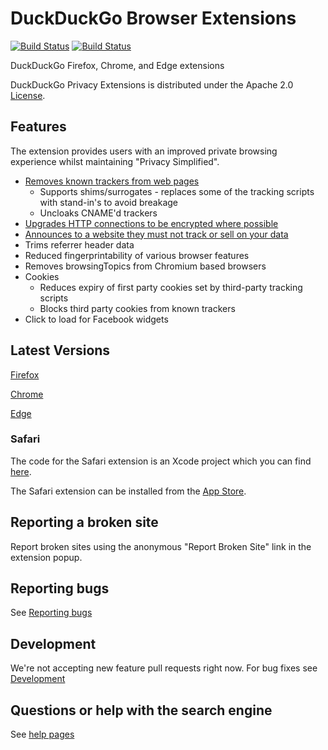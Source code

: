 # DuckDuckGo Browser Extensions

[![Build Status](https://github.com/duckduckgo/duckduckgo-privacy-extension/actions/workflows/build.yml/badge.svg)](https://github.com/duckduckgo/duckduckgo-privacy-extension/actions/workflows/build.yml)
[![Build Status](https://github.com/duckduckgo/duckduckgo-privacy-extension/actions/workflows/tests.yml/badge.svg)](https://github.com/duckduckgo/duckduckgo-privacy-extension/actions/workflows/tests.yml)

DuckDuckGo Firefox, Chrome, and Edge extensions

DuckDuckGo Privacy Extensions is distributed under the Apache 2.0 [License](LICENSE.md).

## Features

The extension provides users with an improved private browsing experience whilst maintaining "Privacy Simplified".

- [Removes known trackers from web pages](https://spreadprivacy.com/duckduckgo-tracker-radar/)
  - Supports shims/surrogates - replaces some of the tracking scripts with stand-in's to avoid breakage
  - Uncloaks CNAME'd trackers
- [Upgrades HTTP connections to be encrypted where possible](https://help.duckduckgo.com/duckduckgo-help-pages/privacy/smarter-encryption/)
- [Announces to a website they must not track or sell on your data](https://globalprivacycontrol.org/)
- Trims referrer header data
- Reduced fingerprintability of various browser features
- Removes browsingTopics from Chromium based browsers
- Cookies
  - Reduces expiry of first party cookies set by third-party tracking scripts
  - Blocks third party cookies from known trackers
- Click to load for Facebook widgets

## Latest Versions

[Firefox](https://addons.mozilla.org/en-US/firefox/addon/duckduckgo-for-firefox/)

[Chrome](https://chrome.google.com/webstore/detail/duckduckgo-privacy-essent/bkdgflcldnnnapblkhphbgpggdiikppg)

[Edge](https://microsoftedge.microsoft.com/addons/detail/duckduckgo-privacy-essent/caoacbimdbbljakfhgikoodekdnlcgpk)

### Safari

The code for the Safari extension is an Xcode project which you can find [here](https://github.com/duckduckgo/privacy-essentials-safari).

The Safari extension can be installed from the [App Store](https://apps.apple.com/us/app/duckduckgo-privacy-essentials/id1482920575?mt=12).


## Reporting a broken site

Report broken sites using the anonymous "Report Broken Site" link in the extension popup.

## Reporting bugs

See [Reporting bugs](CONTRIBUTING.md#reporting-bugs)

## Development

We're not accepting new feature pull requests right now. For bug fixes see [Development](CONTRIBUTING.md#development)

## Questions or help with the search engine
See [help pages](https://duck.co/help)
